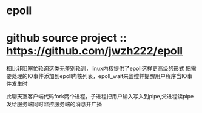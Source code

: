 # epoll
# github source project :: https://github.com/jwzh222/epoll 

相比非阻塞忙轮询这类无差别轮训，linux内核提供了epoll这样更高级的形式
把需要处理的IO事件添加到epoll内核列表，epoll_wait来监控并提醒用户程序当IO事件发生时


此聊天室客户端代码fork两个进程，子进程把用户输入写入到pipe,父进程读pipe发给服务端同时监控服务端的消息并广播
